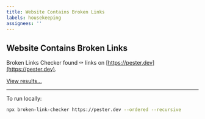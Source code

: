 ```yaml
---
title: Website Contains Broken Links
labels: housekeeping
assignees: ''
---
```


## Website Contains Broken Links

Broken Links Checker found :coffin: links on [https://pester.dev](https://pester.dev).

[View results...](https://github.com/pester/docs/commit/{{sha}}//checks)

------

To run locally:

```bash
npx broken-link-checker https://pester.dev --ordered --recursive
```
